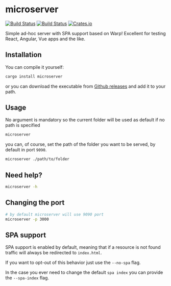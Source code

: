 # microserver

[![Build Status](https://travis-ci.org/robertohuertasm/microserver.svg?branch=master)](https://travis-ci.org/robertohuertasm/microserver) [![Build Status](https://dev.azure.com/robertohuertasm/github-oss/_apis/build/status/microserver)](https://dev.azure.com/robertohuertasm/github-oss/_build/latest?definitionId=2)
[![Crates.io](https://img.shields.io/crates/v/microserver.svg)](https://crates.io/crates/microserver)

Simple ad-hoc server with SPA support based on Warp! Excellent for testing React, Angular, Vue apps and the like.

## Installation

You can compile it yourself:

```sh
cargo install microserver
```

or you can download the executable from [Github releases](https://github.com/robertohuertasm/microserver/releases) and add it to your path.

## Usage

No argument is mandatory so the current folder will be used as default if no path is specified

```sh
microserver
```

you can, of course, set the path of the folder you want to be served, by default in port `9090`.

```sh
microserver ./path/to/folder
```

## Need help?

```sh
microserver -h
```

## Changing the port

```sh
# by default microserver will use 9090 port
microserver -p 3000
```

## SPA support

SPA support is enabled by default, meaning that if a resource is not found traffic will always be redirected to `index.html`.

If you want to opt-out of this behavior just use the `--no-spa` flag.

In the case you ever need to change the default `spa index` you can provide the `--spa-index` flag.
